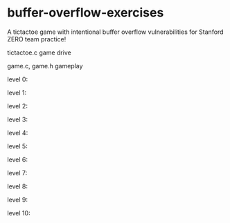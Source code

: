 # buffer-overflow-exercises

A tictactoe game with intentional buffer overflow vulnerabilities for Stanford ZERO team practice!

tictactoe.c game drive

game.c, game.h gameplay 


level 0:

level 1:

level 2:

level 3:

level 4:

level 5:

level 6:

level 7:

level 8:

level 9:

level 10:
